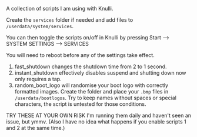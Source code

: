 A collection of scripts I am using with Knulli.

Create the `services` folder if needed and add files to `/userdata/system/services`.

You can then toggle the scripts on/off in Knulli by pressing Start --> SYSTEM SETTINGS --> SERVICES

You will need to reboot before any of the settings take effect.

1. fast_shutdown changes the shutdown time from 2 to 1 second.
2. instant_shutdown effectively disables suspend and shutting down now only requires a tap.
3. random_boot_logo will randomise your boot logo with correctly formatted images. Create the folder and place your `.bmp` files in `/userdata/bootlogos`. Try to keep names without spaces or special characters, the script is untested for those conditions.

TRY THESE AT YOUR OWN RISK
I'm running them daily and haven't seen an issue, but ymmv. (Also I have no idea what happens if you enable scripts 1 and 2 at the same time.)
